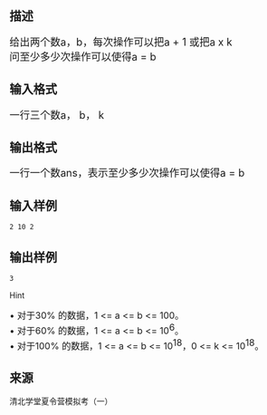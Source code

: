 ## 描述

<span style="font-size:18px;">给出两个数a，b，每次操作可以把a + 1 或把a x k</span><br /> <span style="font-size:18px;"> 问至少多少次操作可以使得a = b</span><br />

## 输入格式

<span style="font-size:18px;">一行三个数a， b， k</span>

## 输出格式

<span style="font-size:18px;">一行一个数ans，表示至少多少次操作可以使得a = b</span>

## 输入样例

```plaintext
2 10 2
```

## 输出样例

```plaintext
3
```

Hint

<span style="font-size:16px;">• 对于30% 的数据，1 <= a </span><span style="font-size:16px;"><=</span><span style="font-size:16px;"> b </span><span style="font-size:16px;"><=</span><span style="font-size:16px;"> 100。</span><br /> <span style="font-size:16px;"> • 对于60% 的数据，1 </span><span style="font-size:16px;"><=</span><span style="font-size:16px;"> a </span><span style="font-size:16px;"><=</span><span style="font-size:16px;"> b </span><span style="font-size:16px;"><=</span><span style="font-size:16px;"> 10</span><sup><span style="font-size:16px;">6</span></sup><span style="font-size:16px;">。</span><br /> <span style="font-size:16px;"> • 对于100% 的数据，1 </span><span style="font-size:16px;"><=</span><span style="font-size:16px;"> a </span><span style="font-size:16px;"><=</span><span style="font-size:16px;"> b </span><span style="font-size:16px;"><=</span><span style="font-size:16px;"> 10</span><sup><span style="font-size:16px;">18</span></sup><span style="font-size:16px;">，0 </span><span style="font-size:16px;"><=</span><span style="font-size:16px;"> k </span><span style="font-size:16px;"><=</span><span style="font-size:16px;"> 10</span><sup><span style="font-size:16px;">18</span></sup><span style="font-size:16px;">。</span><br />

## 来源

清北学堂夏令营模拟考（一）

